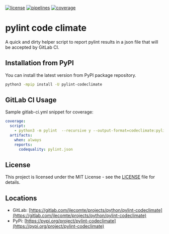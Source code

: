 [![license](https://img.shields.io/badge/license-MIT-brightgreen)](https://spdx.org/licenses/MIT.html)
[![pipelines](https://gitlab.com/jlecomte/projects/python/pylint-codeclimate/badges/master/pipeline.svg)](https://gitlab.com/jlecomte/projects/python/pylint-codeclimate/pipelines)
[![coverage](https://gitlab.com/jlecomte/projects/python/pylint-codeclimate/badges/master/coverage.svg)](https://jlecomte.gitlab.io/projects/python/pylint-codeclimate/coverage/index.html)

# pylint code climate

A quick and dirty helper script to report pylint results in a json file that will be accepted by GitLab CI.

## Installation from PyPI

You can install the latest version from PyPI package repository.

~~~bash
python3 -mpip install -U pylint-codeclimate
~~~

## GitLab CI Usage

Sample gitlab-ci.yml snippet for coverage:

~~~yaml
coverage:
  script:
    - python3 -m pylint  --recursive y --output-format=codeclimate:pylint.json myproject
  artifacts:
    when: always
    reports:
      codequality: pylint.json
~~~

## License

This project is licensed under the MIT License - see the [LICENSE](LICENSE) file for details.

## Locations

  * GitLab: [https://gitlab.com/jlecomte/projects/python/pylint-codeclimate](https://gitlab.com/jlecomte/projects/python/pylint-codeclimate)
  * PyPi: [https://pypi.org/project/pylint-codeclimate](https://pypi.org/project/pylint-codeclimate)
